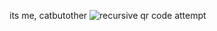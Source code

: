 its me, catbutother
![recursive qr code attempt](https://user-images.githubusercontent.com/84909936/180764281-9efdeee1-6cda-456c-ad6f-274acd417c83.png)
